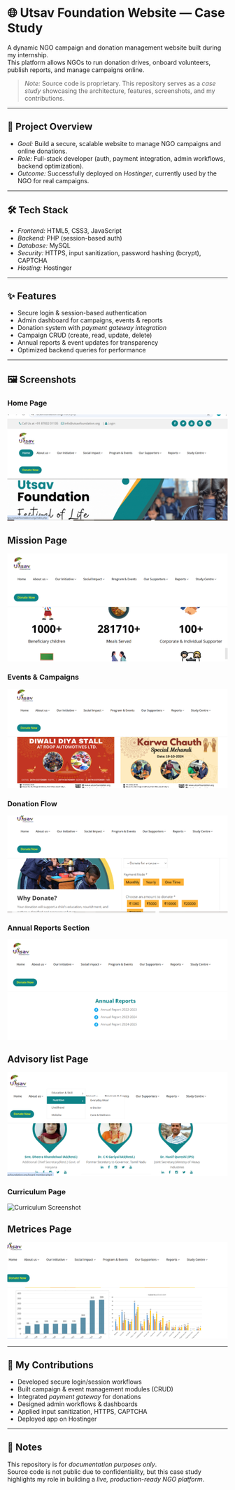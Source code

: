 
# 🌐 Utsav Foundation Website — Case Study  

A dynamic NGO campaign and donation management website built during my internship.  
This platform allows NGOs to run donation drives, onboard volunteers, publish reports, and manage campaigns online.  

> *Note:* Source code is proprietary. This repository serves as a *case study* showcasing the architecture, features, screenshots, and my contributions.  

---

## 🚀 Project Overview  
- *Goal:* Build a secure, scalable website to manage NGO campaigns and online donations.  
- *Role:* Full-stack developer (auth, payment integration, admin workflows, backend optimization).  
- *Outcome:* Successfully deployed on *Hostinger*, currently used by the NGO for real campaigns.  

---

## 🛠 Tech Stack  
- *Frontend:* HTML5, CSS3, JavaScript  
- *Backend:* PHP (session-based auth)  
- *Database:* MySQL  
- *Security:* HTTPS, input sanitization, password hashing (bcrypt), CAPTCHA  
- *Hosting:* Hostinger  

---

## ✨ Features  
- Secure login & session-based authentication  
- Admin dashboard for campaigns, events & reports  
- Donation system with *payment gateway integration*  
- Campaign CRUD (create, read, update, delete)  
- Annual reports & event updates for transparency  
- Optimized backend queries for performance  

---

## 🖼️ Screenshots  

### Home Page  
![Home Screenshot](assets/HomePage.png)  
## Mission Page
![Home Screenshot](assets/Services.png)
### Events & Campaigns  
![Events Screenshot](assets/eventpage.png)  
### Donation Flow  
![Donation Screenshot](assets/donationpage.png)  
### Annual Reports Section  
![Reports Screenshot](assets/Reportpage.png)  
## Advisory list Page
![Advisory Screenshot](assets/Advisorylist.png) 
### Curriculum Page 
![Curriculum Screenshot](assets/Curricalumpage.png) 
## Metrices Page
![Metrices Screenshot](assets/metricespage.png)

---

## 📄 My Contributions  
- Developed secure login/session workflows  
- Built campaign & event management modules (CRUD)  
- Integrated *payment gateway* for donations  
- Designed admin workflows & dashboards  
- Applied input sanitization, HTTPS, CAPTCHA  
- Deployed app on Hostinger  

---

## 📢 Notes  
This repository is for *documentation purposes only*.  
Source code is not public due to confidentiality, but this case study highlights my role in building a *live, production-ready NGO platform*.
